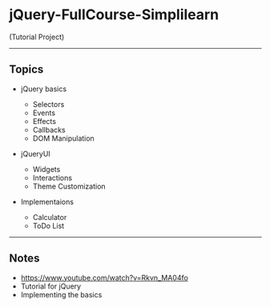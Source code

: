 # jQuery-FullCourse-Simplilearn

(Tutorial Project)

-----

## Topics

- jQuery basics
    - Selectors
    - Events
    - Effects
    - Callbacks
    - DOM Manipulation

- jQueryUI
    - Widgets
    - Interactions
    - Theme Customization

- Implementaions
    - Calculator
    - ToDo List

-----

## Notes

- https://www.youtube.com/watch?v=Rkvn_MA04fo
- Tutorial for jQuery
- Implementing the basics
